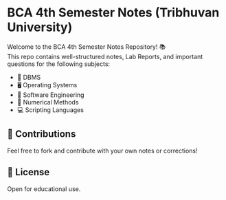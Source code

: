 # BCA 4th Semester Notes (Tribhuvan University)

Welcome to the BCA 4th Semester Notes Repository! 📚  
This repo contains well-structured notes, Lab Reports, and important questions for the following subjects:

- 📘 DBMS
- 🖥️ Operating Systems
- 🧠 Software Engineering
- 📐 Numerical Methods
- 💻 Scripting Languages

## 🙌 Contributions

Feel free to fork and contribute with your own notes or corrections!

## 📢 License

Open for educational use.

